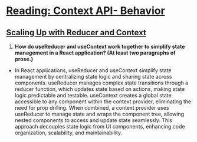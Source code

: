 #  [Reading: Context API- Behavior](https://github.com/codefellows/seattle-code-javascript-401d59/tree/main/class-32)
## [Scaling Up with Reducer and Context](https://react.dev/learn/scaling-up-with-reducer-and-context)
1. **How do useReducer and useContext work together to simplify state management in a React application? (At least two paragraphs of prose.)**
* In React applications, useReducer and useContext simplify state management by centralizing state logic and sharing state across components. useReducer manages complex state transitions through a reducer function, which updates state based on actions, making state logic predictable and testable. useContext creates a global state accessible to any component within the context provider, eliminating the need for prop drilling. When combined, a context provider uses useReducer to manage state and wraps the component tree, allowing nested components to access and update state seamlessly. This approach decouples state logic from UI components, enhancing code organization, scalability, and maintainability.






